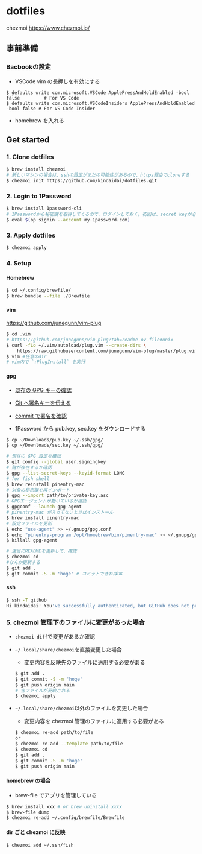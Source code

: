 # dotfiles

chezmoi https://www.chezmoi.io/

## 事前準備
###  Bacbookの設定
- VSCode vim の長押しを有効にする
```shell
$ defaults write com.microsoft.VSCode ApplePressAndHoldEnabled -bool false         # For VS Code
$ defaults write com.microsoft.VSCodeInsiders ApplePressAndHoldEnabled -bool false # For VS Code Insider
```
- homebrew を入れる


## Get started

### 1. Clone dotfiles

```sh
$ brew install chezmoi
# 新しいマシンの場合は、sshの設定がまだの可能性があるので、https経由でcloneする
$ chezmoi init https://github.com/kindaidai/dotfiles.git
```

### 2. Login to 1Password

```sh
$ brew install 1password-cli
# 1Passwordから秘密鍵を取得してくるので、ログインしておく。初回は、secret keyが必要
$ eval $(op signin --account my.1password.com)
```

### 3. Apply dotfiles

```sh
$ chezmoi apply
```

### 4. Setup

#### Homebrew

```sh
$ cd ~/.config/brewfile/
$ brew bundle --file ./Brewfile
```

#### vim

https://github.com/junegunn/vim-plug


```sh
$ cd .vim
# https://github.com/junegunn/vim-plug?tab=readme-ov-file#unix
$ curl -fLo ~/.vim/autoload/plug.vim --create-dirs \
    https://raw.githubusercontent.com/junegunn/vim-plug/master/plug.vim
$ vim #任意のdir
# vim内で `:PlugInstall` を実行
```

#### gpg

- [既存の GPG キーの確認](https://docs.github.com/ja/authentication/managing-commit-signature-verification/checking-for-existing-gpg-keys)

- [Git へ署名キーを伝える](https://docs.github.com/ja/authentication/managing-commit-signature-verification/telling-git-about-your-signing-key)
- [commit で署名を確認](https://docs.github.com/ja/authentication/managing-commit-signature-verification/signing-commits)
- 1Password から pub.key, sec.key をダウンロードする

```sh
$ cp ~/Downloads/pub.key ~/.ssh/gpg/
$ cp ~/Downloads/sec.key ~/.ssh/gpg/

# 現在の GPG 設定を確認
$ git config --global user.signingkey
# 鍵が存在するか確認
$ gpg --list-secret-keys --keyid-format LONG
# for fish shell
$ brew reinstall pinentry-mac
# 対象の秘密鍵を再インポート
$ gpg --import path/to/private-key.asc
# GPGエージェントが動いているか確認
$ gpgconf --launch gpg-agent
# pinentry-mac が入ってないときはインストール
$ brew install pinentry-mac
# 設定ファイルを更新
$ echo "use-agent" >> ~/.gnupg/gpg.conf
$ echo "pinentry-program /opt/homebrew/bin/pinentry-mac" >> ~/.gnupg/gpg-agent.conf
$ killall gpg-agent

# 適当にREADMEを更新して、確認
$ chezmoi cd
#なんか更新する
$ git add .
$ git commit -S -m 'hoge' # コミットできればOK
```

#### ssh

```sh
$ ssh -T github
Hi kindaidai! You've successfully authenticated, but GitHub does not provide shell access.
```

### 5. chezmoi 管理下のファイルに変更があった場合

- `chezmoi diff`で変更があるか確認

- `~/.local/share/chezmoi`を直接変更した場合

  - 変更内容を反映先のファイルに適用する必要がある

  ```sh
  $ git add .
  $ git commit -S -m 'hoge'
  $ git push origin main
  # 各ファイルが反映される
  $ chezmoi apply
  ```

- `~/.local/share/chezmoi`以外のファイルを変更した場合
  - 変更内容を chezmoi 管理のファイルに適用する必要がある
  ```sh
  $ chezmoi re-add path/to/file
  or
  $ chezmoi re-add --template path/to/file
  $ chezmoi cd
  $ git add .
  $ git commit -S -m 'hoge'
  $ git push origin main
  ```

#### homebrew の場合

- brew-file でアプリを管理している

```sh
$ brew install xxx # or brew uninstall xxxx
$ brew-file dump
$ chezmoi re-add ~/.config/brewfile/Brewfile
```

#### dir ごと chezmoi に反映

```
$ chezmoi add ~/.ssh/fish
```

